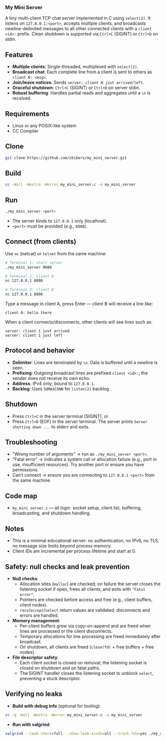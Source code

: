 ### My Mini Server

A tiny multi-client TCP chat server implemented in C using `select(2)`. It listens on `127.0.0.1:<port>`, accepts multiple clients, and broadcasts newline-delimited messages to all other connected clients with a `client <id>:` prefix. Clean shutdown is supported via `Ctrl+C` (SIGINT) or `Ctrl+D` on stdin.

## Features
- **Multiple clients**: Single-threaded, multiplexed with `select(2)`.
- **Broadcast chat**: Each complete line from a client is sent to others as `client N: <msg>`.
- **Join/leave notices**: Sends `server: client N just arrived/left`.
- **Graceful shutdown**: `Ctrl+C` (SIGINT) or `Ctrl+D` on server stdin.
- **Robust buffering**: Handles partial reads and aggregates until a `\n` is received.

## Requirements
- Linux or any POSIX-like system
- CC Compiler

## Clone
```bash
git clone https://github.com/sbibers/my_mini_server.git
```

## Build
```bash
cc -Wall -Wextra -Werror my_mini_server.c -o my_mini_server
```

## Run
```bash
./my_mini_server <port>
```

- The server binds to `127.0.0.1` only (localhost).
- `<port>` must be provided (e.g., `8080`).

## Connect (from clients)
Use `nc` (netcat) or `telnet` from the same machine:
```bash
# Terminal 1: start server
./my_mini_server 8080

# Terminal 2: client A
nc 127.0.0.1 8080

# Terminal 3: client B
nc 127.0.0.1 8080
```

Type a message in client A, press Enter — client B will receive a line like:
```
client 0: hello there
```

When a client connects/disconnects, other clients will see lines such as:
```
server: client 1 just arrived
server: client 1 just left
```

## Protocol and behavior
- **Delimiter**: Lines are terminated by `\n`. Data is buffered until a newline is seen.
- **Prefixing**: Outgoing broadcast lines are prefixed `client <id>:`; the sender does not receive its own echo.
- **Address**: IPv4 only; bound to `127.0.0.1`.
- **Backlog**: Uses `SOMAXCONN` for `listen(2)` backlog.

## Shutdown
- Press `Ctrl+C` in the server terminal (SIGINT), or
- Press `Ctrl+D` (EOF) in the server terminal. The server prints `Server shutting down ...` to stderr and exits.

## Troubleshooting
- "Wrong number of arguments" → run as `./my_mini_server <port>`.
- "Fatal error" → indicates a system call or allocation failure (e.g., port in use, insufficient resources). Try another port or ensure you have permissions.
- Can’t connect → ensure you are connecting to `127.0.0.1 <port>` from the same machine.

## Code map
- `my_mini_server.c` — all logic: socket setup, client list, buffering, broadcasting, and shutdown handling.

## Notes
- This is a minimal educational server: no authentication, no IPv6, no TLS, no message size limits beyond process memory.
- Client IDs are incremental per process lifetime and start at 0.

## Safety: null checks and leak prevention
- **Null checks**:
  - Allocation sites (`malloc`) are checked; on failure the server closes the listening socket if open, frees all clients, and exits with `"Fatal error"`.
  - Pointers are checked before access and free (e.g., client buffers, client nodes).
  - `recv`/`accept`/`select` return values are validated; disconnects and errors are handled.
- **Memory management**:
  - Per-client buffers grow via copy-on-append and are freed when lines are processed or the client disconnects.
  - Temporary allocations for line processing are freed immediately after broadcast.
  - On shutdown, all clients are freed (`close(fd)` + free buffers + free nodes).
- **File descriptor safety**:
  - Each client socket is closed on removal; the listening socket is closed on shutdown and on fatal paths.
  - The SIGINT handler closes the listening socket to unblock `select`, preventing a stuck descriptor.

## Verifying no leaks
- **Build with debug info** (optional for tooling):
```bash
cc -g -Wall -Wextra -Werror my_mini_server.c -o my_mini_server
```

- **Run with valgrind**:
```bash
valgrind --leak-check=full --show-leak-kinds=all --track-fds=yes ./my_mini_server 8080
```

